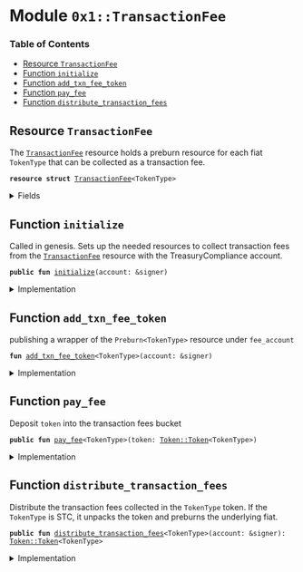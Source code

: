 
<a name="0x1_TransactionFee"></a>

# Module `0x1::TransactionFee`

### Table of Contents

-  [Resource `TransactionFee`](#0x1_TransactionFee_TransactionFee)
-  [Function `initialize`](#0x1_TransactionFee_initialize)
-  [Function `add_txn_fee_token`](#0x1_TransactionFee_add_txn_fee_token)
-  [Function `pay_fee`](#0x1_TransactionFee_pay_fee)
-  [Function `distribute_transaction_fees`](#0x1_TransactionFee_distribute_transaction_fees)



<a name="0x1_TransactionFee_TransactionFee"></a>

## Resource `TransactionFee`

The
<code><a href="#0x1_TransactionFee">TransactionFee</a></code> resource holds a preburn resource for each
fiat
<code>TokenType</code> that can be collected as a transaction fee.


<pre><code><b>resource</b> <b>struct</b> <a href="#0x1_TransactionFee">TransactionFee</a>&lt;TokenType&gt;
</code></pre>



<details>
<summary>Fields</summary>


<dl>
<dt>

<code>fee: <a href="Token.md#0x1_Token_Token">Token::Token</a>&lt;TokenType&gt;</code>
</dt>
<dd>

</dd>
</dl>


</details>

<a name="0x1_TransactionFee_initialize"></a>

## Function `initialize`

Called in genesis. Sets up the needed resources to collect transaction fees from the
<code><a href="#0x1_TransactionFee">TransactionFee</a></code> resource with the TreasuryCompliance account.


<pre><code><b>public</b> <b>fun</b> <a href="#0x1_TransactionFee_initialize">initialize</a>(account: &signer)
</code></pre>



<details>
<summary>Implementation</summary>


<pre><code><b>public</b> <b>fun</b> <a href="#0x1_TransactionFee_initialize">initialize</a>(
    account: &signer,
) {
    <b>assert</b>(<a href="Timestamp.md#0x1_Timestamp_is_genesis">Timestamp::is_genesis</a>(), <a href="ErrorCode.md#0x1_ErrorCode_ENOT_GENESIS">ErrorCode::ENOT_GENESIS</a>());
    <b>assert</b>(<a href="Signer.md#0x1_Signer_address_of">Signer::address_of</a>(account) == <a href="CoreAddresses.md#0x1_CoreAddresses_GENESIS_ADDRESS">CoreAddresses::GENESIS_ADDRESS</a>(), <a href="ErrorCode.md#0x1_ErrorCode_ENOT_GENESIS_ACCOUNT">ErrorCode::ENOT_GENESIS_ACCOUNT</a>());

    // accept fees in all the currencies
    <a href="#0x1_TransactionFee_add_txn_fee_token">add_txn_fee_token</a>&lt;<a href="STC.md#0x1_STC">STC</a>&gt;(account);
}
</code></pre>



</details>

<a name="0x1_TransactionFee_add_txn_fee_token"></a>

## Function `add_txn_fee_token`

publishing a wrapper of the
<code>Preburn&lt;TokenType&gt;</code> resource under
<code>fee_account</code>


<pre><code><b>fun</b> <a href="#0x1_TransactionFee_add_txn_fee_token">add_txn_fee_token</a>&lt;TokenType&gt;(account: &signer)
</code></pre>



<details>
<summary>Implementation</summary>


<pre><code><b>fun</b> <a href="#0x1_TransactionFee_add_txn_fee_token">add_txn_fee_token</a>&lt;TokenType&gt;(
    account: &signer,
) {
    move_to(
        account,
        <a href="#0x1_TransactionFee">TransactionFee</a>&lt;TokenType&gt; {
            fee: <a href="Token.md#0x1_Token_zero">Token::zero</a>(),
        }
    )
 }
</code></pre>



</details>

<a name="0x1_TransactionFee_pay_fee"></a>

## Function `pay_fee`

Deposit
<code>token</code> into the transaction fees bucket


<pre><code><b>public</b> <b>fun</b> <a href="#0x1_TransactionFee_pay_fee">pay_fee</a>&lt;TokenType&gt;(token: <a href="Token.md#0x1_Token_Token">Token::Token</a>&lt;TokenType&gt;)
</code></pre>



<details>
<summary>Implementation</summary>


<pre><code><b>public</b> <b>fun</b> <a href="#0x1_TransactionFee_pay_fee">pay_fee</a>&lt;TokenType&gt;(token: <a href="Token.md#0x1_Token">Token</a>&lt;TokenType&gt;) <b>acquires</b> <a href="#0x1_TransactionFee">TransactionFee</a> {
    <b>let</b> txn_fees = borrow_global_mut&lt;<a href="#0x1_TransactionFee">TransactionFee</a>&lt;TokenType&gt;&gt;(
        <a href="CoreAddresses.md#0x1_CoreAddresses_GENESIS_ADDRESS">CoreAddresses::GENESIS_ADDRESS</a>()
    );
    <a href="Token.md#0x1_Token_deposit">Token::deposit</a>(&<b>mut</b> txn_fees.fee, token)
}
</code></pre>



</details>

<a name="0x1_TransactionFee_distribute_transaction_fees"></a>

## Function `distribute_transaction_fees`

Distribute the transaction fees collected in the
<code>TokenType</code> token.
If the
<code>TokenType</code> is STC, it unpacks the token and preburns the
underlying fiat.


<pre><code><b>public</b> <b>fun</b> <a href="#0x1_TransactionFee_distribute_transaction_fees">distribute_transaction_fees</a>&lt;TokenType&gt;(account: &signer): <a href="Token.md#0x1_Token_Token">Token::Token</a>&lt;TokenType&gt;
</code></pre>



<details>
<summary>Implementation</summary>


<pre><code><b>public</b> <b>fun</b> <a href="#0x1_TransactionFee_distribute_transaction_fees">distribute_transaction_fees</a>&lt;TokenType&gt;(
    account: &signer,
): <a href="Token.md#0x1_Token">Token</a>&lt;TokenType&gt; <b>acquires</b> <a href="#0x1_TransactionFee">TransactionFee</a> {
    <b>let</b> fee_address =  <a href="CoreAddresses.md#0x1_CoreAddresses_GENESIS_ADDRESS">CoreAddresses::GENESIS_ADDRESS</a>();
    <b>assert</b>(<a href="Signer.md#0x1_Signer_address_of">Signer::address_of</a>(account) == fee_address, <a href="ErrorCode.md#0x1_ErrorCode_ENOT_GENESIS_ACCOUNT">ErrorCode::ENOT_GENESIS_ACCOUNT</a>());

    // extract fees
    <b>let</b> txn_fees = borrow_global_mut&lt;<a href="#0x1_TransactionFee">TransactionFee</a>&lt;TokenType&gt;&gt;(fee_address);
    <b>let</b> value = <a href="Token.md#0x1_Token_value">Token::value</a>&lt;TokenType&gt;(&txn_fees.fee);
    <b>if</b> (value &gt; 0) {
        <a href="Token.md#0x1_Token_withdraw">Token::withdraw</a>(&<b>mut</b> txn_fees.fee, value)
    }<b>else</b> {
        <a href="Token.md#0x1_Token_zero">Token::zero</a>&lt;TokenType&gt;()
    }
}
</code></pre>



</details>
